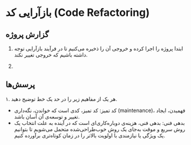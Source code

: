 # بازآرایی کد (Code Refactoring)
## گزارش پروژه
1. ابتدا پروژه را اجرا کرده و خروجی آن را ذخیره می‌کنیم تا در فرآیند بازآرایی توجه داشته باشیم که خروجی تغییر نکند.

2. 

## پرسش‌ها
۱. هر یک از مفاهیم زیر را در حد یک خط توضیح دهید.
- کد تمیز: کد تمیز، کدی است که خواندن، نگه‌داری (maintenance)، فهمیدن، ایجاد تغییر و توسعه‌ی آن آسان باشد.
- بدهی فنی: بدهی فنی، هزینه‌ی دوباره‌کاری‌ای است که در آینده به علت انتخاب یک روش سریع و موقت به‌جای یک روش خوب‌طراحی‌شده متحمل می‌شویم تا بتوانیم یک ویژگی یا نیازمندی با اولویت بالاتر را در زمان کوتاه‌تری برآورده کنیم.
